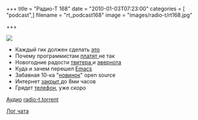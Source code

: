 +++
title = "Радио-Т 168"
date = "2010-01-03T07:23:00"
categories = [ "podcast",]
filename = "rt_podcast168"
image = "images/radio-t/rt168.jpg"

+++

![](https://radio-t.com/images/radio-t/rt168.jpg)

- Каждый гик должен сделать [это](http://www.readwriteweb.com/archives/8_things_every_geek_needs_to_do_before_2010.php)
- Почему программистам [платят ](http://www.johndcook.com/blog/2009/12/23/why-programmers-are-not-paid-in-proportion-to-their-productivity/)не так
- Новогодние радости [твитера ](http://www.readwriteweb.com/archives/twitter_20_api_rate_change_could_lead_to_a_world_o.php)и [эвернота](http://www.techcrunch.com/2009/12/30/evernote-two-million/)
- Куда и зачем перешел [Emacs](http://www.opennet.ru/opennews/art.shtml?num=24842)
- Забавная 10-ка "[новинок](http://www.cyberciti.biz/tips/10-greatest-open-source-software-of-2009.html)" open source
- Интернет [закрыт ](http://www.securitylab.ru/news/389348.php)до 8ми часов
- Грядет [телефон](http://www.mobile-review.com/fullnews/main/2009/December/30.shtml#27721), уже скоро

[Аудио](https://archive.rucast.net/radio-t/media/rt_podcast168.mp3)
[radio-t.torrent](http://www.radio-t.com/torrents/rt_podcast168.mp3.torrent)

[Лог чата](http://chat.radio-t.com/logs/radio-t-168.html)
<audio src="https://archive.rucast.net/radio-t/media/rt_podcast168.mp3" preload="none"></audio>
